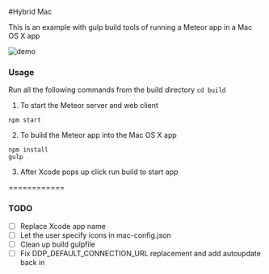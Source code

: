 #Hybrid Mac

This is an example with gulp build tools of running a Meteor app in a Mac OS X app

![demo](http://i.imgur.com/EnpM8fG.png)

### Usage

Run all the following commands from the build directory
`cd build`

1. To start the Meteor server and web client
```
npm start
```

2. To build the Meteor app into the Mac OS X app
```
npm install
gulp
```

3. After Xcode pops up click run build to start app

============

### TODO

* [ ] Replace Xcode app name
* [ ] Let the user specify icons in mac-config.json
* [ ] Clean up build gulpfile
* [ ] Fix DDP_DEFAULT_CONNECTION_URL replacement and add autoupdate back in
